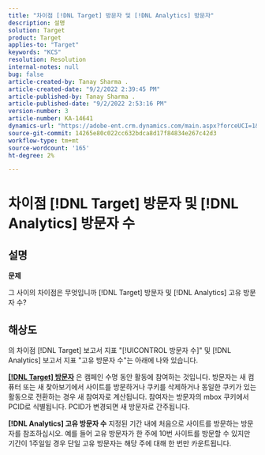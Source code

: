 ```yaml
---
title: "차이점 [!DNL Target] 방문자 및 [!DNL Analytics] 방문자"
description: 설명
solution: Target
product: Target
applies-to: "Target"
keywords: "KCS"
resolution: Resolution
internal-notes: null
bug: false
article-created-by: Tanay Sharma .
article-created-date: "9/2/2022 2:39:45 PM"
article-published-by: Tanay Sharma .
article-published-date: "9/2/2022 2:53:16 PM"
version-number: 3
article-number: KA-14641
dynamics-url: "https://adobe-ent.crm.dynamics.com/main.aspx?forceUCI=1&pagetype=entityrecord&etn=knowledgearticle&id=d7fa2510-cd2a-ed11-9db1-002248086735"
source-git-commit: 14265e80c022cc632bdca8d17f84834e267c42d3
workflow-type: tm+mt
source-wordcount: '165'
ht-degree: 2%

---
```


# 차이점 [!DNL Target] 방문자 및 [!DNL Analytics] 방문자 수

## 설명


<b>문제</b>

그 사이의 차이점은 무엇입니까 [!DNL Target] 방문자 및 [!DNL Analytics] 고유 방문자 수?


## 해상도


의 차이점 [!DNL Target] 보고서 지표 &quot;[!UICONTROL 방문자 수]&quot; 및 [!DNL Analytics] 보고서 지표 &quot;고유 방문자 수&quot;는 아래에 나와 있습니다.

<u><b>[!DNL Target] 방문자</b></u> 은 캠페인 수명 동안 활동에 참여하는 것입니다. 방문자는 새 컴퓨터 또는 새 찾아보기에서 사이트를 방문하거나 쿠키를 삭제하거나 동일한 쿠키가 있는 활동으로 전환하는 경우 새 참여자로 계산됩니다. 참여자는 방문자의 mbox 쿠키에서 PCID로 식별됩니다. PCID가 변경되면 새 방문자로 간주됩니다.

<b>[!DNL Analytics] 고유 방문자 수</b> 지정된 기간 내에 처음으로 사이트를 방문하는 방문자를 참조하십시오. 예를 들어 고유 방문자가 한 주에 10번 사이트를 방문할 수 있지만 기간이 1주일일 경우 단일 고유 방문자는 해당 주에 대해 한 번만 카운트됩니다.




